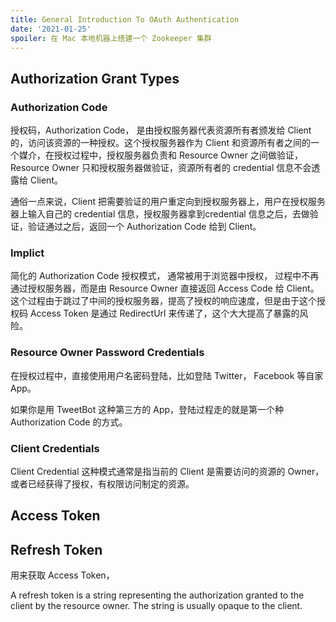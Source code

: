 ```yaml
---
title: General Introduction To OAuth Authentication
date: '2021-01-25'
spoiler: 在 Mac 本地机器上搭建一个 Zookeeper 集群
---
```



## Authorization Grant Types

### Authorization Code

授权码，Authorization Code， 是由授权服务器代表资源所有者颁发给 Client 的，访问该资源的一种授权。这个授权服务器作为 Client 和资源所有者之间的一个媒介，在授权过程中，授权服务器负责和 Resource Owner 之间做验证，Resource Owner 只和授权服务器做验证，资源所有者的 credential 信息不会透露给 Client。

通俗一点来说，Client 把需要验证的用户重定向到授权服务器上，用户在授权服务器上输入自己的 credential 信息，授权服务器拿到credential 信息之后，去做验证，验证通过之后，返回一个 Authorization Code 给到 Client。

### Implict

简化的 Authorization Code 授权模式， 通常被用于浏览器中授权， 过程中不再通过授权服务器，而是由 Resource Owner 直接返回 Access Code 给 Client。 这个过程由于跳过了中间的授权服务器，提高了授权的响应速度，但是由于这个授权码 Access Token 是通过 RedirectUrl 来传递了，这个大大提高了暴露的风险。

### Resource Owner Password Credentials
在授权过程中，直接使用用户名密码登陆，比如登陆 Twitter， Facebook 等自家 App。 

如果你是用 TweetBot 这种第三方的 App，登陆过程走的就是第一个种 Authorization Code 的方式。

### Client Credentials

Client Credential 这种模式通常是指当前的 Client 是需要访问的资源的 Owner，或者已经获得了授权，有权限访问制定的资源。



## Access Token

## Refresh Token
用来获取 Access Token，

A refresh token is a string representing the authorization granted to the client by the resource owner. The string is usually opaque to the client.
